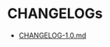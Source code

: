 # CHANGELOGs

- [CHANGELOG-1.0.md](https://github.com/aditya109/distributed-computation-with-grpc-and-rest/blob/main/CHANGELOG/CHANGELOG-1.0.md)